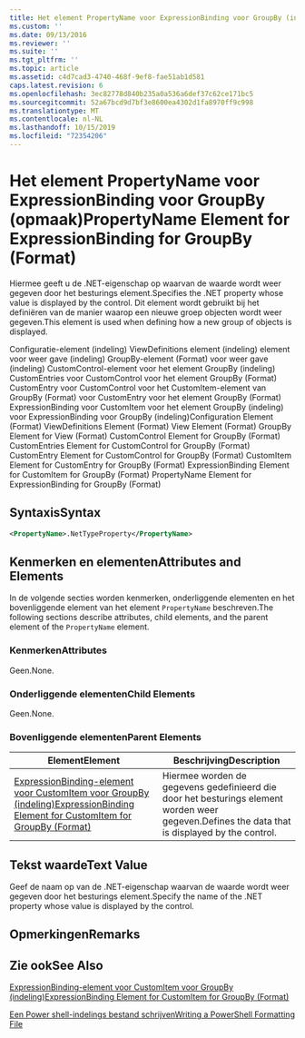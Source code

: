```yaml
---
title: Het element PropertyName voor ExpressionBinding voor GroupBy (indeling) | Microsoft Docs
ms.custom: ''
ms.date: 09/13/2016
ms.reviewer: ''
ms.suite: ''
ms.tgt_pltfrm: ''
ms.topic: article
ms.assetid: c4d7cad3-4740-468f-9ef8-fae51ab1d581
caps.latest.revision: 6
ms.openlocfilehash: 3ec82778d840b235a0a536a6def37c62ce171bc5
ms.sourcegitcommit: 52a67bcd9d7bf3e8600ea4302d1fa8970ff9c998
ms.translationtype: MT
ms.contentlocale: nl-NL
ms.lasthandoff: 10/15/2019
ms.locfileid: "72354206"
---
```

# <a name="propertyname-element-for-expressionbinding-for-groupby-format"></a><span data-ttu-id="c9123-102">Het element PropertyName voor ExpressionBinding voor GroupBy (opmaak)</span><span class="sxs-lookup"><span data-stu-id="c9123-102">PropertyName Element for ExpressionBinding for GroupBy (Format)</span></span>

<span data-ttu-id="c9123-103">Hiermee geeft u de .NET-eigenschap op waarvan de waarde wordt weer gegeven door het besturings element.</span><span class="sxs-lookup"><span data-stu-id="c9123-103">Specifies the .NET property whose value is displayed by the control.</span></span> <span data-ttu-id="c9123-104">Dit element wordt gebruikt bij het definiëren van de manier waarop een nieuwe groep objecten wordt weer gegeven.</span><span class="sxs-lookup"><span data-stu-id="c9123-104">This element is used when defining how a new group of objects is displayed.</span></span>

<span data-ttu-id="c9123-105">Configuratie-element (indeling) ViewDefinitions element (indeling) element voor weer gave (indeling) GroupBy-element (Format) voor weer gave (indeling) CustomControl-element voor het element GroupBy (indeling) CustomEntries voor CustomControl voor het element GroupBy (Format) CustomEntry voor CustomControl voor het CustomItem-element van GroupBy (Format) voor CustomEntry voor het element GroupBy (Format) ExpressionBinding voor CustomItem voor het element GroupBy (indeling) voor ExpressionBinding voor GroupBy (indeling)</span><span class="sxs-lookup"><span data-stu-id="c9123-105">Configuration Element (Format) ViewDefinitions Element (Format) View Element (Format) GroupBy Element for View (Format) CustomControl Element for GroupBy (Format) CustomEntries Element for CustomControl for GroupBy (Format) CustomEntry Element for CustomControl for GroupBy (Format) CustomItem Element for CustomEntry for GroupBy (Format) ExpressionBinding Element for CustomItem for GroupBy (Format) PropertyName Element for ExpressionBinding for GroupBy (Format)</span></span>

## <a name="syntax"></a><span data-ttu-id="c9123-106">Syntaxis</span><span class="sxs-lookup"><span data-stu-id="c9123-106">Syntax</span></span>

```xml
<PropertyName>.NetTypeProperty</PropertyName>
```

## <a name="attributes-and-elements"></a><span data-ttu-id="c9123-107">Kenmerken en elementen</span><span class="sxs-lookup"><span data-stu-id="c9123-107">Attributes and Elements</span></span>

<span data-ttu-id="c9123-108">In de volgende secties worden kenmerken, onderliggende elementen en het bovenliggende element van het element `PropertyName` beschreven.</span><span class="sxs-lookup"><span data-stu-id="c9123-108">The following sections describe attributes, child elements, and the parent element of the `PropertyName` element.</span></span>

### <a name="attributes"></a><span data-ttu-id="c9123-109">Kenmerken</span><span class="sxs-lookup"><span data-stu-id="c9123-109">Attributes</span></span>

<span data-ttu-id="c9123-110">Geen.</span><span class="sxs-lookup"><span data-stu-id="c9123-110">None.</span></span>

### <a name="child-elements"></a><span data-ttu-id="c9123-111">Onderliggende elementen</span><span class="sxs-lookup"><span data-stu-id="c9123-111">Child Elements</span></span>

<span data-ttu-id="c9123-112">Geen.</span><span class="sxs-lookup"><span data-stu-id="c9123-112">None.</span></span>

### <a name="parent-elements"></a><span data-ttu-id="c9123-113">Bovenliggende elementen</span><span class="sxs-lookup"><span data-stu-id="c9123-113">Parent Elements</span></span>

|<span data-ttu-id="c9123-114">Element</span><span class="sxs-lookup"><span data-stu-id="c9123-114">Element</span></span>|<span data-ttu-id="c9123-115">Beschrijving</span><span class="sxs-lookup"><span data-stu-id="c9123-115">Description</span></span>|
|-------------|-----------------|
|[<span data-ttu-id="c9123-116">ExpressionBinding-element voor CustomItem voor GroupBy (indeling)</span><span class="sxs-lookup"><span data-stu-id="c9123-116">ExpressionBinding Element for CustomItem for GroupBy (Format)</span></span>](./expressionbinding-element-for-customitem-for-groupby-format.md)|<span data-ttu-id="c9123-117">Hiermee worden de gegevens gedefinieerd die door het besturings element worden weer gegeven.</span><span class="sxs-lookup"><span data-stu-id="c9123-117">Defines the data that is displayed by the control.</span></span>|

## <a name="text-value"></a><span data-ttu-id="c9123-118">Tekst waarde</span><span class="sxs-lookup"><span data-stu-id="c9123-118">Text Value</span></span>

<span data-ttu-id="c9123-119">Geef de naam op van de .NET-eigenschap waarvan de waarde wordt weer gegeven door het besturings element.</span><span class="sxs-lookup"><span data-stu-id="c9123-119">Specify the name of the .NET property whose value is displayed by the control.</span></span>

## <a name="remarks"></a><span data-ttu-id="c9123-120">Opmerkingen</span><span class="sxs-lookup"><span data-stu-id="c9123-120">Remarks</span></span>

## <a name="see-also"></a><span data-ttu-id="c9123-121">Zie ook</span><span class="sxs-lookup"><span data-stu-id="c9123-121">See Also</span></span>

[<span data-ttu-id="c9123-122">ExpressionBinding-element voor CustomItem voor GroupBy (indeling)</span><span class="sxs-lookup"><span data-stu-id="c9123-122">ExpressionBinding Element for CustomItem for GroupBy (Format)</span></span>](./expressionbinding-element-for-customitem-for-groupby-format.md)

[<span data-ttu-id="c9123-123">Een Power shell-indelings bestand schrijven</span><span class="sxs-lookup"><span data-stu-id="c9123-123">Writing a PowerShell Formatting File</span></span>](./writing-a-powershell-formatting-file.md)
